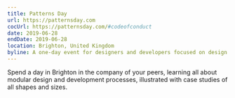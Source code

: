 ```yaml
---
title: Patterns Day
url: https://patternsday.com
cocUrl: https://patternsday.com/#codeofconduct
date: 2019-06-28
endDate: 2019-06-28
location: Brighton, United Kingdom
byline: A one-day event for designers and developers focused on design systems, pattern libraries, style guides, and components.
---
```


Spend a day in Brighton in the company of your peers, learning all about modular design and development processes, illustrated with case studies of all shapes and sizes.